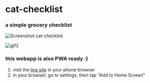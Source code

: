# cat-checklist
### a simple grocery checklist

![Screenshot cat-checklist](https://github.com/ladyMariele/cat-checklist/assets/102813740/9f98a395-fa34-42a1-836e-98bb4f842235)

![gif2](https://github.com/ladyMariele/cat-checklist/assets/102813740/e7553a34-dbff-4ee3-8c6a-1bdcbd2e09e1)

### this webapp is also PWA ready :)
1. visit the [live site](https://ladymariele.github.io/cat-checklist/) in your phone browser
2. in your browser, go to settings, then tap "Add to Home Screen"
